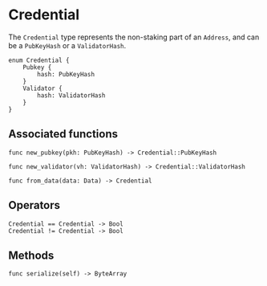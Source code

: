 # Credential

The `Credential` type represents the non-staking part of an `Address`, and can be a `PubKeyHash` or a `ValidatorHash`.

```helios
enum Credential {
    Pubkey { 
		hash: PubKeyHash 
	}
    Validator { 
		hash: ValidatorHash 
	}
}
```

## Associated functions
```helios
func new_pubkey(pkh: PubKeyHash) -> Credential::PubKeyHash

func new_validator(vh: ValidatorHash) -> Credential::ValidatorHash

func from_data(data: Data) -> Credential
```

## Operators

```helios
Credential == Credential -> Bool
Credential != Credential -> Bool
```

## Methods

```helios
func serialize(self) -> ByteArray
```
